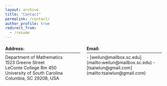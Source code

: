 ```yaml
---
layout: archive
title: "Contact"
permalink: /contact/
author_profile: true
redirect_from:
  - /resume
---
```

<div style="margin-bottom: 20px; display: block;"></div>

<div style="display: flex; justify-content: space-between;">

  <div style="flex-basis: 48%;">
    <span style="font-size: 1em; font-weight: bold;">Address:</span>
    <hr style="margin: 5px 0;">
    Department of Mathematics<br>
    1523 Greene Street<br>
    LeConte College Rm 450<br>
    University of South Carolina<br>
    Columbia, SC 29208, USA
  </div>

  <div style="flex-basis: 48%;">
    <span style="font-size: 1em; font-weight: bold;">Email:</span>
    <hr style="margin: 5px 0;">
    - [weilun@mailbox.sc.edu](mailto:weilun@mailbox.sc.edu)
    - [tsaiwlun@gmail.com](mailto:tsaiwlun@gmail.com)
  </div>

</div>
